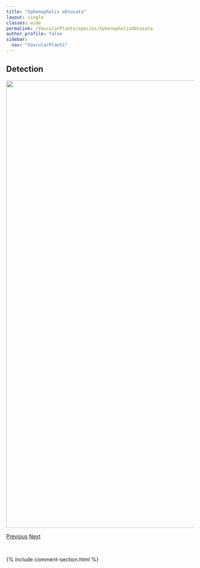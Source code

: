 ```yaml
---
title: "Sphenopholis obtusata"
layout: single
classes: wide
permalink: /VascularPlants/species/SphenopholisObtusata
author_profile: false
sidebar:
  nav: "VascularPlants"
---
```


<h2>Detection</h2>

<a href="https://drive.google.com/uc?export=view&id=1UkIULSoYRjtsBHKBr6HuKTsMSNASjaic">
<img src="https://drive.google.com/uc?export=view&id=1UkIULSoYRjtsBHKBr6HuKTsMSNASjaic" height = "1200" width = "800">
</a>


<a href="/DevelopmentWebsite/VascularPlants/species/SphenopholisIntermedia" class="pagination--pager" title="Sphenopholis intermedia">Previous</a> <a href="/DevelopmentWebsite/VascularPlants/species/SpinulumAnnotinum" class="pagination--pager" title="Stiff Club Moss">Next</a>

<p>&nbsp;</p>

{% include comment-section.html %}
